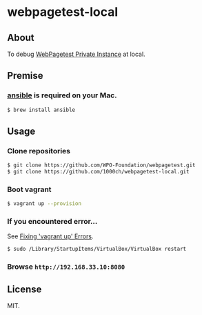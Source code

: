 # webpagetest-local

## About

To debug [WebPagetest Private Instance](https://github.com/WPO-Foundation/webpagetest) at local.

## Premise

### [ansible](http://www.ansibleworks.com/) is required on your Mac.

```sh
$ brew install ansible
```

## Usage

### Clone repositories

```sh
$ git clone https://github.com/WPO-Foundation/webpagetest.git
$ git clone https://github.com/1000ch/webpagetest-local.git
```

### Boot vagrant

```sh
$ vagrant up --provision
```

### If you encountered error...

See [Fixing 'vagrant up' Errors](http://davidwalsh.name/fixing-vagrant-errors).

```sh
$ sudo /Library/StartupItems/VirtualBox/VirtualBox restart
```

### Browse `http://192.168.33.10:8080`

## License

MIT.
